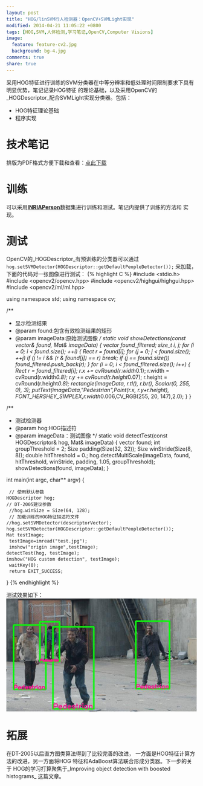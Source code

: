 ```yaml
---
layout: post
title: "HOG/linSVM行人检测器：OpenCV+SVMLight实现"
modified: 2014-04-21 11:05:22 +0800
tags: [HOG,SVM,人体检测,学习笔记,OpenCV,Computer Visions]
image:
  feature: feature-cv2.jpg
  background: bg-4.jpg
comments: true
share: true
---
```

采用HOG特征进行训练的SVM分类器在中等分辨率和低处理时间限制要求下具有明显优势，笔记记录HOG特征
的理论基础，以及采用OpenCV的_HOGDescriptor_配合SVMLight实现分类器。包括：

* HOG特征理论基础
* 程序实现

# 技术笔记
排版为PDF格式方便下载和查看：[点此下载](/assets/pdf/HOGTechNotes.pdf)

# 训练
可以采用[**INRIAPerson**](http://pascal.inrialpes.fr/data/human/)数据集进行训练和测试。笔记内提供了训练的方法和
实现。

# 测试
OpenCV的_HOGDescriptor_有预训练的分类器可以通过`hog.setSVMDetector(HOGDescriptor::getDefaultPeopleDetector());`
来加载，下面的代码对一张图像进行测试：
{% highlight C %}
#include <stdio.h>
#include <opencv2/opencv.hpp>
#include <opencv2/highgui/highgui.hpp>
#include <opencv2/ml/ml.hpp>

using namespace std;
using namespace cv;

/**
 * 显示检测结果
 * @param found:包含有效检测结果的矩形
 * @param imageData:原始测试图像
 */
static void showDetections(const vector<Rect>& found, Mat& imageData) {
    vector<Rect> found_filtered;
    size_t i, j;
    for (i = 0; i < found.size(); ++i) {
        Rect r = found[i];
        for (j = 0; j < found.size(); ++j)
            if (j != i && (r & found[j]) == r)
                break;
        if (j == found.size())
            found_filtered.push_back(r);
    }
    for (i = 0; i < found_filtered.size(); i++) {
        Rect r = found_filtered[i];
		  r.x += cvRound(r.width*0.1);
		  r.width = cvRound(r.width*0.8);
		  r.y += cvRound(r.height*0.07);
		  r.height = cvRound(r.height*0.8);
        rectangle(imageData, r.tl(), r.br(), Scalar(0, 255, 0), 3);
		  putText(imageData,"Pedestrian",Point(r.x, r.y+r.height),
				  FONT_HERSHEY_SIMPLEX,r.width*0.006,CV_RGB(255, 20, 147),2.0);
    }
}

/**
 * 测试检测器
 * @param hog:HOG描述符
 * @param imageData：测试图像
 */
static void detectTest(const HOGDescriptor& hog, Mat& imageData) {
    vector<Rect> found;
    int groupThreshold = 2;
    Size padding(Size(32, 32));
    Size winStride(Size(8, 8));
    double hitThreshold = 0.; 
    hog.detectMultiScale(imageData, found, hitThreshold, winStride, padding, 1.05, groupThreshold);
    showDetections(found, imageData);
}


int main(int argc, char** argv) {

	 // 使用默认参数
    HOGDescriptor hog; 
    // DT-2005建议参数
	 //hog.winSize = Size(64, 128); 
	 // 加载训练的HOG特征描述符文件
    //hog.setSVMDetector(descriptorVector); 
    hog.setSVMDetector(HOGDescriptor::getDefaultPeopleDetector());
    Mat testImage;
	 testImage=imread("test.jpg");
	 imshow("origin image",testImage);
    detectTest(hog, testImage);
    imshow("HOG custom detection", testImage);
	 waitKey(0);
	 return EXIT_SUCCESS;
}
{% endhighlight %}

测试效果如下：
![HOGTestOutput](/images/HOGPed/HOGoutput.jpg)


# 拓展
在DT-2005以后直方图类算法得到了比较完善的改进，
一方面是HOG特征计算方法的改进，另一方面将HOG
特征和AdaBoost算法联合形成分类器。下一步的关于
HOG的学习打算聚焦于_Improving object detection with boosted histograms_
这篇文章。
